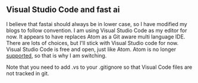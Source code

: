 ## Visual Studio Code and fast ai

I believe that fastai should always be in lower case, so I have modified my blogs to follow convention.  I am using Visual Studio Code as my editor for now.  It appears to have replaces Atom as a Git aware multi language IDE.  There are lots of choices, but I'll stick with Visual Studio code for now.   Visual Studio Code is free and open, just like Atom.  Atom is no longer [supported](https://github.blog/2022-06-08-sunsetting-atom/), so that is why I am switching. 

Note that you need to add .vs to your .gitignore so that Visual Code files are not tracked in git.
